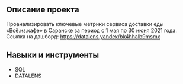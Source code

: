 ## Описание проекта
Проанализировать ключевые метрики сервиса доставки еды «Всё.из.кафе» в Саранске за период с 1 мая по 30 июня 2021 года. 
Ссылка на дашборд: https://datalens.yandex/bk4hhalb9msmx

## Навыки и инструменты
- SQL
- DATALENS
